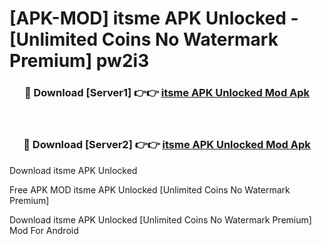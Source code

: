 # [APK-MOD] itsme APK Unlocked - [Unlimited Coins No Watermark Premium] pw2i3



<div align="center">
<h3>🔴 Download [Server1] 👉👉 <a href="https://momento.my/?title=itsme_APK_Unlocked">itsme APK Unlocked Mod Apk</a></h3><br>

<h3>🔴 Download [Server2] 👉👉 <a href="https://momento.my/?title=itsme_APK_Unlocked">itsme APK Unlocked Mod Apk</a></h3>
</div>



Download itsme APK Unlocked 

Free APK MOD itsme APK Unlocked [Unlimited Coins No Watermark Premium]

Download itsme APK Unlocked [Unlimited Coins No Watermark Premium] Mod For Android
